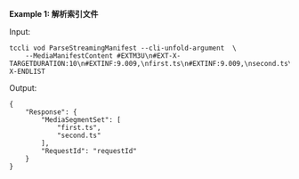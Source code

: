 **Example 1: 解析索引文件**



Input: 

```
tccli vod ParseStreamingManifest --cli-unfold-argument  \
    --MediaManifestContent #EXTM3U\n#EXT-X-TARGETDURATION:10\n#EXTINF:9.009,\nfirst.ts\n#EXTINF:9.009,\nsecond.ts\n#EXT-X-ENDLIST
```

Output: 
```
{
    "Response": {
        "MediaSegmentSet": [
            "first.ts",
            "second.ts"
        ],
        "RequestId": "requestId"
    }
}
```

